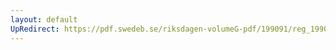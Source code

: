 ```yaml
---
layout: default
UpRedirect: https://pdf.swedeb.se/riksdagen-volumeG-pdf/199091/reg_199091_AU/reg_199091_AU_0008.pdf
---
```

